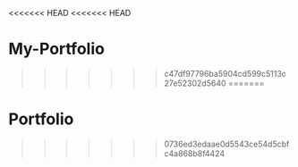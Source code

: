 <<<<<<< HEAD
<<<<<<< HEAD
# My-Portfolio
>>>>>>> c47df97796ba5904cd599c5113c27e52302d5640
=======
# Portfolio
>>>>>>> 0736ed3edaae0d5543ce54d5cbfc4a868b8f4424
